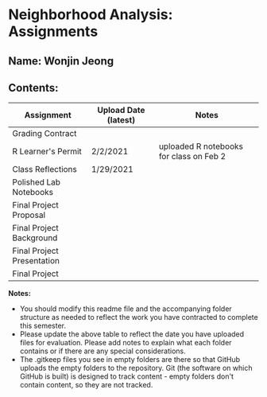 # Neighborhood Analysis: Assignments

## **Name:** Wonjin Jeong

## Contents:

| Assignment | Upload Date (latest) | Notes |
|-|-|-|
| Grading Contract |  |  |
| R Learner's Permit | 2/2/2021 |uploaded R notebooks for class on Feb 2|
| Class Reflections | 1/29/2021 |  |
| Polished Lab Notebooks |  |  |
| Final Project Proposal |  |  |
| Final Project Background |  |  |
| Final Project Presentation |  |  |
| Final Project |  |  |

**Notes:** 

- You should modify this readme file and the accompanying folder structure as needed to reflect the work you have contracted to complete this semester.
- Please update the above table to reflect the date you have uploaded files for evaluation. Please add notes to explain what each folder contains or if there are any special considerations.
- The .gitkeep files you see in empty folders are there so that GitHub uploads the empty folders to the repository. Git (the software on which GitHub is built) is designed to track content - empty folders don't contain content, so they are not tracked.
